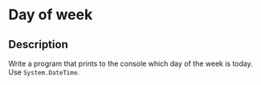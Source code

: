 # Day of week

## Description
Write a program that prints to the console which day of the week is today.
Use `System.DateTime`.
